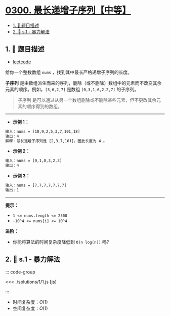 # [0300. 最长递增子序列【中等】](https://github.com/tnotesjs/TNotes.leetcode/tree/main/notes/0300.%20%E6%9C%80%E9%95%BF%E9%80%92%E5%A2%9E%E5%AD%90%E5%BA%8F%E5%88%97%E3%80%90%E4%B8%AD%E7%AD%89%E3%80%91)

<!-- region:toc -->

- [1. 📝 题目描述](#1--题目描述)
- [2. 🎯 s.1 - 暴力解法](#2--s1---暴力解法)

<!-- endregion:toc -->

## 1. 📝 题目描述

- [leetcode](https://leetcode.cn/problems/longest-increasing-subsequence/)

给你一个整数数组 `nums` ，找到其中最长严格递增子序列的长度。

**子序列** 是由数组派生而来的序列，删除（或不删除）数组中的元素而不改变其余元素的顺序。例如，`[3,6,2,7]` 是数组 `[0,3,1,6,2,2,7]` 的子序列。

> 子序列 是可以通过从另一个数组删除或不删除某些元素，但不更改其余元素的顺序得到的数组。

---

- **示例 1：**

```txt
输入：nums = [10,9,2,5,3,7,101,18]
输出：4
解释：最长递增子序列是 [2,3,7,101]，因此长度为 4 。
```

- **示例 2：**

```txt
输入：nums = [0,1,0,3,2,3]
输出：4
```

- **示例 3：**

```txt
输入：nums = [7,7,7,7,7,7,7]
输出：1
```

---

**提示：**

- `1 <= nums.length <= 2500`
- `-10^4 <= nums[i] <= 10^4`

**进阶：**

- 你能将算法的时间复杂度降低到 `O(n log(n))` 吗?

## 2. 🎯 s.1 - 暴力解法

::: code-group

<<< ./solutions/1/1.js [js]

:::

- 时间复杂度：$O(1)$
- 空间复杂度：$O(1)$
